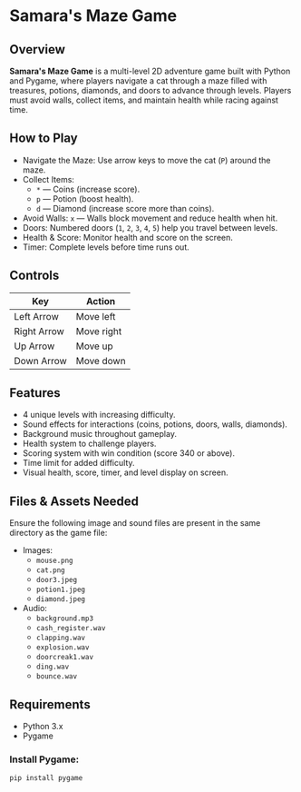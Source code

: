 # Samara's Maze Game

## Overview

**Samara's Maze Game** is a multi-level 2D adventure game built with Python and Pygame, where players navigate a cat through a maze filled with treasures, potions, diamonds, and doors to advance through levels. Players must avoid walls, collect items, and maintain health while racing against time.

## How to Play

- Navigate the Maze: Use arrow keys to move the cat (`P`) around the maze.
- Collect Items:
  - `*` — Coins (increase score).
  - `p` — Potion (boost health).
  - `d` — Diamond (increase score more than coins).
- Avoid Walls: `x` — Walls block movement and reduce health when hit.
- Doors: Numbered doors (`1`, `2`, `3`, `4`, `5`) help you travel between levels.
- Health & Score: Monitor health and score on the screen.
- Timer: Complete levels before time runs out.

## Controls

| Key              | Action                 |
|------------------|------------------------|
| Left Arrow       | Move left              |
| Right Arrow      | Move right             |
| Up Arrow         | Move up                |
| Down Arrow       | Move down              |

## Features

- 4 unique levels with increasing difficulty.
- Sound effects for interactions (coins, potions, doors, walls, diamonds).
- Background music throughout gameplay.
- Health system to challenge players.
- Scoring system with win condition (score 340 or above).
- Time limit for added difficulty.
- Visual health, score, timer, and level display on screen.

## Files & Assets Needed

Ensure the following image and sound files are present in the same directory as the game file:

- Images:
  - `mouse.png`
  - `cat.png`
  - `door3.jpeg`
  - `potion1.jpeg`
  - `diamond.jpeg`
- Audio:
  - `background.mp3`
  - `cash_register.wav`
  - `clapping.wav`
  - `explosion.wav`
  - `doorcreak1.wav`
  - `ding.wav`
  - `bounce.wav`

## Requirements

- Python 3.x
- Pygame

### Install Pygame:

```bash
pip install pygame